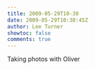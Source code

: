 ```yaml
---
title: 2009-05-29T10-30
date: 2009-05-29T10:30:45Z
author: Lee Turner
showtoc: false
comments: true
---
```


Taking photos with Oliver

